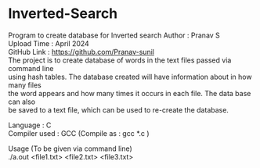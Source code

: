 # Inverted-Search
Program to create database for Inverted search
Author : Pranav S  
Upload Time : April 2024  
GitHub Link : https://github.com/Pranav-sunil  
The project is to create database of words in the text files passed via command line  
using hash tables. The database created will have information about in how many files  
the word appears and how many times it occurs in each file. The data base can also  
be saved to a text file, which can be used to re-create the database.  

Language : C  
Compiler used : GCC (Compile as : gcc *.c )  
  
Usage (To be given via command line)  
./a.out <file1.txt> <file2.txt> <file3.txt>  
